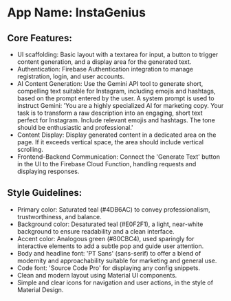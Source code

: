 # **App Name**: InstaGenius

## Core Features:

- UI scaffolding: Basic layout with a textarea for input, a button to trigger content generation, and a display area for the generated text.
- Authentication: Firebase Authentication integration to manage registration, login, and user accounts.
- AI Content Generation: Use the Gemini API tool to generate short, compelling text suitable for Instagram, including emojis and hashtags, based on the prompt entered by the user. A system prompt is used to instruct Gemini: 'You are a highly specialized AI for marketing copy. Your task is to transform a raw description into an engaging, short text perfect for Instagram. Include relevant emojis and hashtags. The tone should be enthusiastic and professional.'
- Content Display: Display generated content in a dedicated area on the page. If it exceeds vertical space, the area should include vertical scrolling.
- Frontend-Backend Communication: Connect the 'Generate Text' button in the UI to the Firebase Cloud Function, handling requests and displaying responses.

## Style Guidelines:

- Primary color: Saturated teal (#4DB6AC) to convey professionalism, trustworthiness, and balance.
- Background color: Desaturated teal (#E0F2F1), a light, near-white background to ensure readability and a clean interface.
- Accent color: Analogous green (#80CBC4), used sparingly for interactive elements to add a subtle pop and guide user attention.
- Body and headline font: 'PT Sans' (sans-serif) to offer a blend of modernity and approachability suitable for marketing and general use.
- Code font: 'Source Code Pro' for displaying any config snippets.
- Clean and modern layout using Material UI components.
- Simple and clear icons for navigation and user actions, in the style of Material Design.